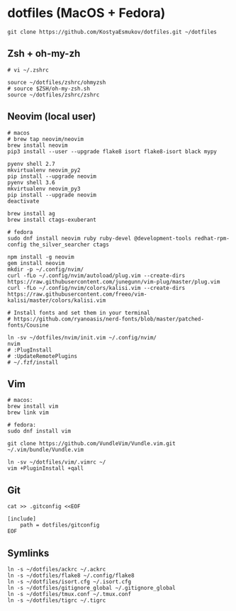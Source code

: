 # dotfiles (MacOS + Fedora)

    git clone https://github.com/KostyaEsmukov/dotfiles.git ~/dotfiles

## Zsh + oh-my-zh

    # vi ~/.zshrc

    source ~/dotfiles/zshrc/ohmyzsh
    # source $ZSH/oh-my-zsh.sh
    source ~/dotfiles/zshrc/zshrc

## Neovim (local user)

    # macos
    # brew tap neovim/neovim
    brew install neovim
    pip3 install --user --upgrade flake8 isort flake8-isort black mypy

    pyenv shell 2.7
    mkvirtualenv neovim_py2
    pip install --upgrade neovim
    pyenv shell 3.6
    mkvirtualenv neovim_py3
    pip install --upgrade neovim
    deactivate

    brew install ag
    brew install ctags-exuberant

    # fedora
    sudo dnf install neovim ruby ruby-devel @development-tools redhat-rpm-config the_silver_searcher ctags

    npm install -g neovim
    gem install neovim
    mkdir -p ~/.config/nvim/
    curl -fLo ~/.config/nvim/autoload/plug.vim --create-dirs https://raw.githubusercontent.com/junegunn/vim-plug/master/plug.vim
    curl -fLo ~/.config/nvim/colors/kalisi.vim --create-dirs https://raw.githubusercontent.com/freeo/vim-kalisi/master/colors/kalisi.vim

    # Install fonts and set them in your terminal
    # https://github.com/ryanoasis/nerd-fonts/blob/master/patched-fonts/Cousine

    ln -sv ~/dotfiles/nvim/init.vim ~/.config/nvim/
    nvim
    # :PlugInstall
    # :UpdateRemotePlugins
    # ~/.fzf/install

## Vim

    # macos:
    brew install vim
    brew link vim

    # fedora:
    sudo dnf install vim

    git clone https://github.com/VundleVim/Vundle.vim.git ~/.vim/bundle/Vundle.vim

    ln -sv ~/dotfiles/vim/.vimrc ~/
    vim +PluginInstall +qall

## Git

    cat >> .gitconfig <<EOF

    [include]
    	path = dotfiles/gitconfig
    EOF

## Symlinks

    ln -s ~/dotfiles/ackrc ~/.ackrc
    ln -s ~/dotfiles/flake8 ~/.config/flake8
    ln -s ~/dotfiles/isort.cfg ~/.isort.cfg
    ln -s ~/dotfiles/gitignore_global ~/.gitignore_global
    ln -s ~/dotfiles/tmux.conf ~/.tmux.conf
    ln -s ~/dotfiles/tigrc ~/.tigrc
